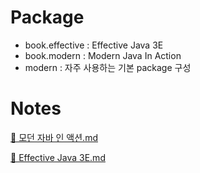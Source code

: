 # Package
- book.effective : Effective Java 3E 
- book.modern : Modern Java In Action
- modern : 자주 사용하는 기본 package 구성

# Notes
[📘 모던 자바 인 액션.md](https://github.com/justdoanything/self-study/blob/main/WIS/%F0%9F%93%9A%20Book/%F0%9F%93%98%20%EB%AA%A8%EB%8D%98%20%EC%9E%90%EB%B0%94%20%EC%9D%B8%20%EC%95%A1%EC%85%98.md)

[📘 Effective Java 3E.md](https://github.com/justdoanything/self-study/blob/main/WIS/%F0%9F%93%9A%20Book/%F0%9F%93%98%20Effective%20Java%203E.md)